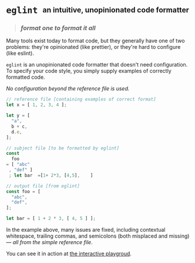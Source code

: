 # `eglint` &nbsp;<sub><sup>an intuitive, unopinionated code formatter</sup></sub>

> ### *format one to format it all*


Many tools exist today to format code, but they generally have one of two
problems: they're opinionated (like prettier), or they're hard to configure
(like eslint).

`eglint` is an unopinionated code formatter that doesn't need configuration. To
specify your code style, you simply supply examples of correctly
formatted code.

*No configuration beyond the reference file is used.*

```ts
// reference file [containing examples of correct format]
let x = [ 1, 2, 3, 4 ];

let y = [
  "a",
  b + c,
  d.e,
];
```
```ts
// subject file [to be formatted by eglint]
const
  foo
= [ "abc"   
 , "def" ]
 ; let bar  =[1+ 2*3, [4,5],    ]
```
```ts
// output file [from eglint]
const foo = [
  "abc",
  "def",
];

let bar = [ 1 + 2 * 3, [ 4, 5 ] ];
```

In the example above, many issues are fixed, including contextual whitespace,
trailing commas, and semicolons (both misplaced and missing) — *all from the simple reference file*.

You can see it in action at [the interactive playgroud](https://eglint.t6.dev/).

